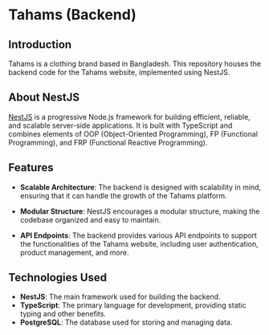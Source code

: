# Tahams (Backend)

## Introduction

Tahams is a clothing brand based in Bangladesh. This repository houses the backend code for the Tahams website, implemented using NestJS.

## About NestJS

[NestJS](https://nestjs.com/) is a progressive Node.js framework for building efficient, reliable, and scalable server-side applications. It is built with TypeScript and combines elements of OOP (Object-Oriented Programming), FP (Functional Programming), and FRP (Functional Reactive Programming).

## Features

- **Scalable Architecture**: The backend is designed with scalability in mind, ensuring that it can handle the growth of the Tahams platform.

- **Modular Structure**: NestJS encourages a modular structure, making the codebase organized and easy to maintain.

- **API Endpoints**: The backend provides various API endpoints to support the functionalities of the Tahams website, including user authentication, product management, and more.

## Technologies Used

- **NestJS**: The main framework used for building the backend.
- **TypeScript**: The primary language for development, providing static typing and other benefits.
- **PostgreSQL**: The database used for storing and managing data.

